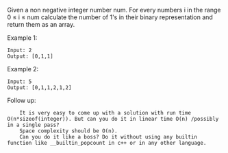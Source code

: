 Given a non negative integer number num. For every numbers i in the range 0 ≤ i ≤ num calculate the number of 1's in their binary representation and return them as an array.

Example 1:

	Input: 2
	Output: [0,1,1]

Example 2:

	Input: 5
	Output: [0,1,1,2,1,2]

Follow up:

	    It is very easy to come up with a solution with run time O(n*sizeof(integer)). But can you do it in linear time O(n) /possibly in a single pass?
	    Space complexity should be O(n).
	    Can you do it like a boss? Do it without using any builtin function like __builtin_popcount in c++ or in any other language.

